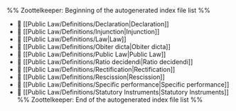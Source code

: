 %% Zoottelkeeper: Beginning of the autogenerated index file list  %%
- 📄 [[Public Law/Definitions/Declaration|Declaration]]
- 📄 [[Public Law/Definitions/Injunction|Injunction]]
- 📄 [[Public Law/Definitions/Law|Law]]
- 📄 [[Public Law/Definitions/Obiter dicta|Obiter dicta]]
- 📄 [[Public Law/Definitions/Public Law|Public Law]]
- 📄 [[Public Law/Definitions/Ratio decidendi|Ratio decidendi]]
- 📄 [[Public Law/Definitions/Rectification|Rectification]]
- 📄 [[Public Law/Definitions/Rescission|Rescission]]
- 📄 [[Public Law/Definitions/Specific performance|Specific performance]]
- 📄 [[Public Law/Definitions/Statutory Instruments|Statutory Instruments]]
%% Zoottelkeeper: End of the autogenerated index file list  %%
